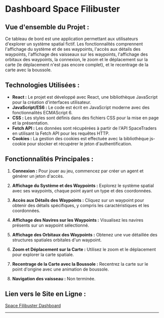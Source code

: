 # Dashboard Space Filibuster

## Vue d'ensemble du Projet :

Ce tableau de bord est une application permettant aux utilisateurs d'explorer un système spatial fictif. Les fonctionnalités comprennent l'affichage du système et de ses waypoints, l'accès aux détails des waypoints, l'affichage des vaisseaux sur les waypoints, l'affichage des orbitaux des waypoints, la connexion, le zoom et le déplacement sur la carte (le déplacement n'est pas encore complet), et le recentrage de la carte avec la boussole.

## Technologies Utilisées :

- **React :** Le projet est développé avec React, une bibliothèque JavaScript pour la création d'interfaces utilisateur.
- **JavaScript/ES6 :** Le code est écrit en JavaScript moderne avec des fonctionnalités ECMAScript 6.
- **CSS :** Les styles sont définis dans des fichiers CSS pour la mise en page et la présentation.
- **Fetch API :** Les données sont récupérées à partir de l'API SpaceTraders en utilisant la Fetch API pour les requêtes HTTP.
- **Cookies :** La gestion des cookies est effectuée avec la bibliothèque js-cookie pour stocker et récupérer le jeton d'authentification.

## Fonctionnalités Principales :

1. **Connexion :** Pour jouer au jeu, commencez par créer un agent et générer un jeton d'accès.
2. **Affichage du Système et des Waypoints :** Explorez le système spatial avec ses waypoints, chaque point ayant un type et des coordonnées.
3. **Accès aux Détails des Waypoints :** Cliquez sur un waypoint pour obtenir des détails spécifiques, y compris les caractéristiques et les coordonnées.
4. **Affichage des Navires sur les Waypoints :** Visualisez les navires présents sur un waypoint sélectionné.
5. **Affichage des Orbitaux des Waypoints :** Obtenez une vue détaillée des structures spatiales orbitales d'un waypoint.
6. **Zoom et Déplacement sur la Carte :** Utilisez le zoom et le déplacement pour explorer la carte spatiale.
7. **Recentrage de la Carte avec la Boussole :** Recentrez la carte sur le point d'origine avec une animation de boussole.

8. **Navigation des vaisseau :** Non terminée.

## Lien vers le Site en Ligne :

[Space Filibuster Dashboard](https://sea-filibuster.netlify.app/)

---
